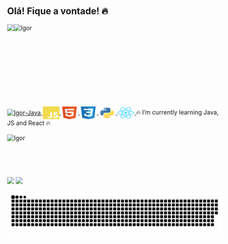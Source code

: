  <h2> Olá! Fique a vontade! 🔥 </h2>

<!--
**igorgouv/igorgouv** is a ✨ _special_ ✨ repository because its `README.md` (this file) appears on your GitHub profile.

Here are some ideas to get you started:

-  🔭 I’m currently working on JS, HTML, CSS......
- 🌱 I’m currently learning ...
- 👯 I’m looking to collaborate on ...
- 🤔 I’m looking for help with ...
- 💬 Ask me about ...
- 📫 How to reach me: ...
- 😄 Pronouns: ...
- Fun fact: ...
-->

  <div style="display: flex; flex-direction:row;">
  <a href="https://github.com/igorgouv">
  <img height="170em" src="https://github-readme-stats.vercel.app/api?username=igorgouv&show_icons=true&theme=tokyonight&include_all_commits=true&count_private=true"/>
<!--   <img height="150em" src="https://github-readme-stats.vercel.app/api/top-langs/?username=igorgouv&layout=compact&theme=tokyonight"/> </a> -->
  <img align="right" style="border-color: #0000;" alt="Igor" height="175em" width="380px" src="https://c.tenor.com/f7uhDqZB6GAAAAAd/yuuji-itadori-itadori.gif">
  </div>
<div style="display: inline_block"><br>
   <img align="center" alt="Igor-Java" height="30" width="40" src="https://cdn.jsdelivr.net/gh/devicons/devicon/icons/java/java-original.svg">
  <img align="center" alt="Igor-Js" height="30" width="40" src="https://raw.githubusercontent.com/devicons/devicon/master/icons/javascript/javascript-plain.svg">
  <img align="center" alt="Igor-HTML" height="30" width="40" src="https://raw.githubusercontent.com/devicons/devicon/master/icons/html5/html5-original.svg">
  <img align="center" alt="Igor-CSS" height="30" width="40" src="https://raw.githubusercontent.com/devicons/devicon/master/icons/css3/css3-original.svg">
  <img align="center" alt="Igor-Python" height="30" width="40" src="https://raw.githubusercontent.com/devicons/devicon/master/icons/python/python-original.svg">
  <img align="center" alt="Igor-React" height="30" width="40" src="https://raw.githubusercontent.com/devicons/devicon/master/icons/react/react-original.svg">
 <a>🔥  I’m currently learning Java, JS and React 🔥</a> 
 </br>
 </br>
 </div>
  <div style="display: flex; flex-direction:row;">
 <img align="left" alt="Igor" height="100em"src="https://i.pinimg.com/originals/b0/7b/1b/b07b1b0a409393857ec025afa54ab60f.gif"> 
  </div>
  <div>
  <a href = "mailto:igorgouvb@gmail.com"><img src="https://img.icons8.com/color/40/000000/gmail--v1.png" target="_blank"></a>
  <a href="https://www.linkedin.com/in/igor-gouveia-barbosa-b492a2211/" target="_blank"><img src="https://img.icons8.com/fluency/40/000000/linkedin.png" target="_blank"/> </a> </div>

   ![Snake animation](https://github.com/igorgouv/igorgouv/blob/output/github-contribution-grid-snake.svg)
  </div>
